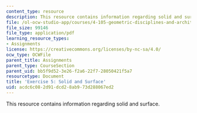 ```yaml
---
content_type: resource
description: This resource contains information regarding solid and surface.
file: /ol-ocw-studio-app/courses/4-105-geometric-disciplines-and-architecture-skills-reciprocal-methodologies-fall-2012/acdc6c082d91dcd28ab973d288067ed2_MIT4_105F12_ex5-solidSurf.pdf
file_size: 99146
file_type: application/pdf
learning_resource_types:
- Assignments
license: https://creativecommons.org/licenses/by-nc-sa/4.0/
ocw_type: OCWFile
parent_title: Assignments
parent_type: CourseSection
parent_uid: bb5f9d52-3e26-f2a6-22f7-28050421f5a7
resourcetype: Document
title: 'Exercise 5: Solid and Surface'
uid: acdc6c08-2d91-dcd2-8ab9-73d288067ed2
---
```

This resource contains information regarding solid and surface.